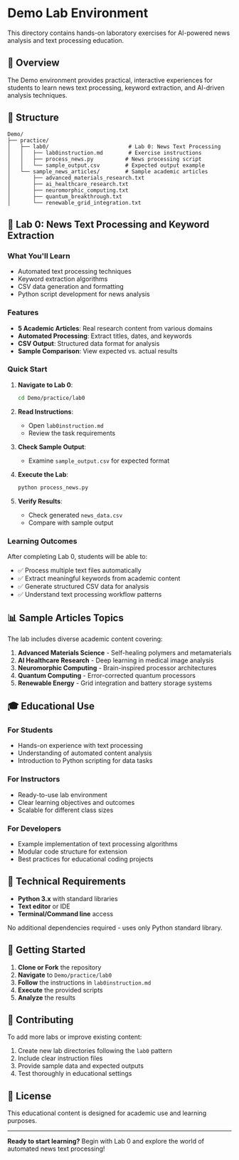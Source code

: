 # Demo Lab Environment

This directory contains hands-on laboratory exercises for AI-powered news analysis and text processing education.

## 🎯 Overview

The Demo environment provides practical, interactive experiences for students to learn news text processing, keyword extraction, and AI-driven analysis techniques.

## 📁 Structure

```
Demo/
├── practice/
│   ├── lab0/                         # Lab 0: News Text Processing
│   │   ├── lab0instruction.md        # Exercise instructions
│   │   ├── process_news.py          # News processing script
│   │   └── sample_output.csv        # Expected output example
│   └── sample_news_articles/        # Sample academic articles
│       ├── advanced_materials_research.txt
│       ├── ai_healthcare_research.txt
│       ├── neuromorphic_computing.txt
│       ├── quantum_breakthrough.txt
│       └── renewable_grid_integration.txt
```

## 🚀 Lab 0: News Text Processing and Keyword Extraction

### What You'll Learn
- Automated text processing techniques
- Keyword extraction algorithms
- CSV data generation and formatting
- Python script development for news analysis

### Features
- **5 Academic Articles**: Real research content from various domains
- **Automated Processing**: Extract titles, dates, and keywords
- **CSV Output**: Structured data format for analysis
- **Sample Comparison**: View expected vs. actual results

### Quick Start

1. **Navigate to Lab 0**:
   ```bash
   cd Demo/practice/lab0
   ```

2. **Read Instructions**:
   - Open `lab0instruction.md`
   - Review the task requirements

3. **Check Sample Output**:
   - Examine `sample_output.csv` for expected format

4. **Execute the Lab**:
   ```bash
   python process_news.py
   ```

5. **Verify Results**:
   - Check generated `news_data.csv`
   - Compare with sample output

### Learning Outcomes

After completing Lab 0, students will be able to:
- ✅ Process multiple text files automatically
- ✅ Extract meaningful keywords from academic content
- ✅ Generate structured CSV data for analysis
- ✅ Understand text processing workflow patterns

## 📊 Sample Articles Topics

The lab includes diverse academic content covering:

1. **Advanced Materials Science** - Self-healing polymers and metamaterials
2. **AI Healthcare Research** - Deep learning in medical image analysis
3. **Neuromorphic Computing** - Brain-inspired processor architectures
4. **Quantum Computing** - Error-corrected quantum processors
5. **Renewable Energy** - Grid integration and battery storage systems

## 🎓 Educational Use

### For Students
- Hands-on experience with text processing
- Understanding of automated content analysis
- Introduction to Python scripting for data tasks

### For Instructors
- Ready-to-use lab environment
- Clear learning objectives and outcomes
- Scalable for different class sizes

### For Developers
- Example implementation of text processing algorithms
- Modular code structure for extension
- Best practices for educational coding projects

## 🔧 Technical Requirements

- **Python 3.x** with standard libraries
- **Text editor** or IDE
- **Terminal/Command line** access

No additional dependencies required - uses only Python standard library.

## 🚀 Getting Started

1. **Clone or Fork** the repository
2. **Navigate** to `Demo/practice/lab0`
3. **Follow** the instructions in `lab0instruction.md`
4. **Execute** the provided scripts
5. **Analyze** the results

## 🤝 Contributing

To add more labs or improve existing content:

1. Create new lab directories following the `lab0` pattern
2. Include clear instruction files
3. Provide sample data and expected outputs
4. Test thoroughly in educational settings

## 📄 License

This educational content is designed for academic use and learning purposes.

---

**Ready to start learning?** Begin with Lab 0 and explore the world of automated news text processing!